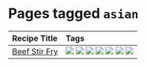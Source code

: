 # Pages tagged `asian`

|Recipe Title|Tags
|:---|:---|
|[Beef Stir Fry](../recipes/beefstirfry.md)|[![](https://img.shields.io/badge/tag-asian-708555)](../tags/asian.md) [![](https://img.shields.io/badge/tag-beef-13fda6)](../tags/beef.md) [![](https://img.shields.io/badge/tag-dinner-9fef19)](../tags/dinner.md) [![](https://img.shields.io/badge/tag-lunch-e5fa6f)](../tags/lunch.md) [![](https://img.shields.io/badge/tag-pasta-da139a)](../tags/pasta.md) [![](https://img.shields.io/badge/tag-stovetop-91514)](../tags/stovetop.md) [![](https://img.shields.io/badge/tag-versatile-dc62b7)](../tags/versatile.md)|